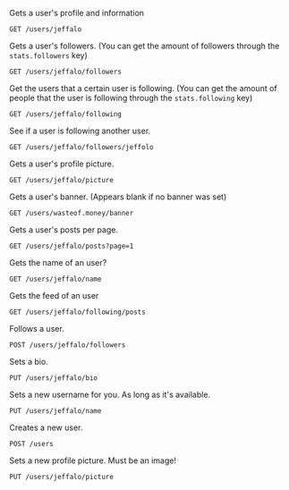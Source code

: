 Gets a user's profile and information

`GET /users/jeffalo`

Gets a user's followers. (You can get the amount of followers through the `stats.followers` key)

`GET /users/jeffalo/followers`

Get the users that a certain user is following. (You can get the amount of people that the user is following through the `stats.following` key)

`GET /users/jeffalo/following`

See if a user is following another user.

`GET /users/jeffalo/followers/jeffolo`

Gets a user's profile picture.

`GET /users/jeffalo/picture`

Gets a user's banner. (Appears blank if no banner was set)

`GET /users/wasteof.money/banner`

Gets a user's posts per page.

`GET /users/jeffalo/posts?page=1`

Gets the name of an user?

`GET /users/jeffalo/name`

Gets the feed of an user

`GET /users/jeffalo/following/posts`

Follows a user.

`POST /users/jeffalo/followers`

Sets a bio.

`PUT /users/jeffalo/bio`

Sets a new username for you. As long as it's available.

`PUT /users/jeffalo/name`

Creates a new user.

`POST /users`

Sets a new profile picture. Must be an image!

`PUT /users/jeffalo/picture`
